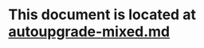 # This document is located at [autoupgrade-mixed.md](https://chromium.googlesource.com/chromium/src/+/master/docs/security/autoupgrade-mixed.md)
